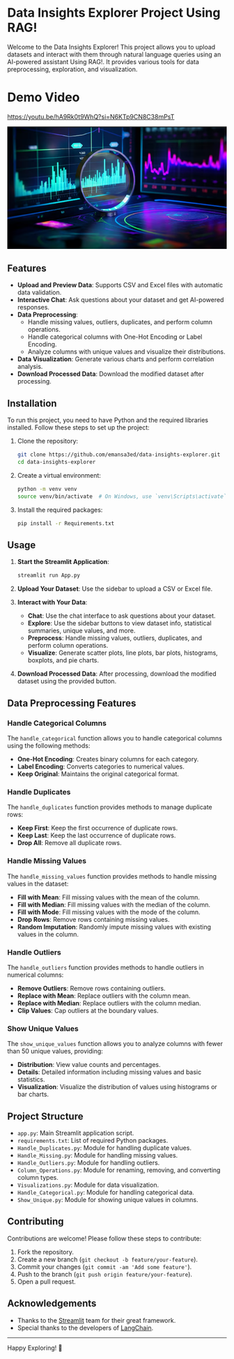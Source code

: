 # Data Insights Explorer Project Using RAG!

Welcome to the Data Insights Explorer! This project allows you to upload datasets and interact with them through natural language queries using an AI-powered assistant Using RAG!. It provides various tools for data preprocessing, exploration, and visualization.

# Demo Video
https://youtu.be/hA9Rk0t9WhQ?si=N6KTp9CN8C38mPsT

[![Demo Video](https://github.com/emansa3ed/data-insights-explorer/blob/main/Screenshot%202024-12-26%20200919.png)](https://github.com/emansa3ed/data-insights-explorer/blob/main/DataQuality.mp4)


## Features

- **Upload and Preview Data**: Supports CSV and Excel files with automatic data validation.
- **Interactive Chat**: Ask questions about your dataset and get AI-powered responses.
- **Data Preprocessing**:
  - Handle missing values, outliers, duplicates, and perform column operations.
  - Handle categorical columns with One-Hot Encoding or Label Encoding.
  - Analyze columns with unique values and visualize their distributions.
- **Data Visualization**: Generate various charts and perform correlation analysis.
- **Download Processed Data**: Download the modified dataset after processing.

## Installation

To run this project, you need to have Python and the required libraries installed. Follow these steps to set up the project:

1. Clone the repository:
    ```bash
    git clone https://github.com/emansa3ed/data-insights-explorer.git
    cd data-insights-explorer
    ```

2. Create a virtual environment:
    ```bash
    python -m venv venv
    source venv/bin/activate  # On Windows, use `venv\Scripts\activate`
    ```

3. Install the required packages:
    ```bash
    pip install -r Requirements.txt
    ```

## Usage

1. **Start the Streamlit Application**:
    ```bash
    streamlit run App.py
    ```

2. **Upload Your Dataset**: Use the sidebar to upload a CSV or Excel file.

3. **Interact with Your Data**:
    - **Chat**: Use the chat interface to ask questions about your dataset.
    - **Explore**: Use the sidebar buttons to view dataset info, statistical summaries, unique values, and more.
    - **Preprocess**: Handle missing values, outliers, duplicates, and perform column operations.
    - **Visualize**: Generate scatter plots, line plots, bar plots, histograms, boxplots, and pie charts.

4. **Download Processed Data**: After processing, download the modified dataset using the provided button.

## Data Preprocessing Features

### Handle Categorical Columns

The `handle_categorical` function allows you to handle categorical columns using the following methods:
- **One-Hot Encoding**: Creates binary columns for each category.
- **Label Encoding**: Converts categories to numerical values.
- **Keep Original**: Maintains the original categorical format.

### Handle Duplicates

The `handle_duplicates` function provides methods to manage duplicate rows:
- **Keep First**: Keep the first occurrence of duplicate rows.
- **Keep Last**: Keep the last occurrence of duplicate rows.
- **Drop All**: Remove all duplicate rows.

### Handle Missing Values

The `handle_missing_values` function provides methods to handle missing values in the dataset:
- **Fill with Mean**: Fill missing values with the mean of the column.
- **Fill with Median**: Fill missing values with the median of the column.
- **Fill with Mode**: Fill missing values with the mode of the column.
- **Drop Rows**: Remove rows containing missing values.
- **Random Imputation**: Randomly impute missing values with existing values in the column.

### Handle Outliers

The `handle_outliers` function provides methods to handle outliers in numerical columns:
- **Remove Outliers**: Remove rows containing outliers.
- **Replace with Mean**: Replace outliers with the column mean.
- **Replace with Median**: Replace outliers with the column median.
- **Clip Values**: Cap outliers at the boundary values.

### Show Unique Values

The `show_unique_values` function allows you to analyze columns with fewer than 50 unique values, providing:
- **Distribution**: View value counts and percentages.
- **Details**: Detailed information including missing values and basic statistics.
- **Visualization**: Visualize the distribution of values using histograms or bar charts.

## Project Structure

- `app.py`: Main Streamlit application script.
- `requirements.txt`: List of required Python packages.
- `Handle_Duplicates.py`: Module for handling duplicate values.
- `Handle_Missing.py`: Module for handling missing values.
- `Handle_Outliers.py`: Module for handling outliers.
- `Column_Operations.py`: Module for renaming, removing, and converting column types.
- `Visualizations.py`: Module for data visualization.
- `Handle_Categorical.py`: Module for handling categorical data.
- `Show_Unique.py`: Module for showing unique values in columns.

## Contributing

Contributions are welcome! Please follow these steps to contribute:

1. Fork the repository.
2. Create a new branch (`git checkout -b feature/your-feature`).
3. Commit your changes (`git commit -am 'Add some feature'`).
4. Push to the branch (`git push origin feature/your-feature`).
5. Open a pull request.

## Acknowledgements

- Thanks to the [Streamlit](https://www.streamlit.io/) team for their great framework.
- Special thanks to the developers of [LangChain](https://github.com/langchain-ai/langchain).

---

Happy Exploring! 🚀
